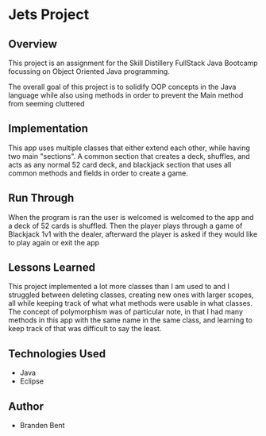 # Jets Project

## Overview
This project is an assignment for the Skill Distillery FullStack Java Bootcamp focussing on Object Oriented Java programming.

The overall goal of this project is to solidify OOP concepts in the Java language while also using methods in order to prevent the Main method from seeming cluttered


## Implementation
This app uses multiple classes that either extend each other, while having two main "sections". A common section that creates a deck, shuffles, and acts as any normal 52 card deck, and blackjack section that uses all common methods and fields in order to create a game.

## Run Through
When the program is ran the user is welcomed is welcomed to the app and a deck of 52 cards is shuffled. Then the player plays through a game of Blackjack 1v1 with the dealer, afterward the player is asked if they would like to play again or exit the app

## Lessons Learned
This project implemented a lot more classes than I am used to and I struggled between deleting classes, creating new ones with larger scopes, all while keeping track of what what methods were usable in what classes. The concept of polymorphism was of particular note, in that I had many methods in this app with the same name in the same class, and learning to keep track of that was difficult to say the least.

## Technologies Used
* Java
* Eclipse

## Author
* Branden Bent
